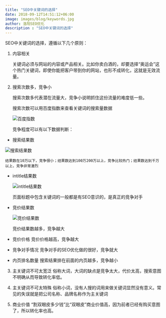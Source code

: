```yaml
---
title: "SEO中关键词的选择"
date: 2018-09-12T14:51:12+06:00
image: images/blog/keywords.jpg
author: 洛阳SEO优化
description : "SEO中关键词的选择"
---
```


SEO中关键词的选择，遵循以下几个原则：
1. 内容相关

   关键词必须与网站的内容或产品相关。比如你卖白酒的，却要选择“奥运会”这个热门关键词，即使你能把客户带到你的网站，也形不成转化，这就是无效流量。

2. 搜索次数多，竞争小

   搜索次数多代表潜在流量大，竞争小说明抓住这份流量的难度低一些。

   搜索次数可以用百度指数来查看关键词的搜索量数据

   ![百度指数](/images/blog/百度指数.png)

   竞争程度可以有以下数据判断：

  * 搜索结果数

   ![搜索结果数](/images/blog/搜索结果数.png)

    结果数在10万以下，竞争很小；结果数达到100万200万以上，竞争比较热门；结果数达到千万以上，竞争非常激烈

  * intitle结果数

    ![intitle结果数](/images/blog/intitle.png)

    页面标题中包含关键词的一般都是有SEO意识的，是真正的竞争对手

  * 竞价结果数

    ![竞价结果数](/images/blog/竞价结果数.png)

    竞价结果数越多，竞争越大

  * 竞价价格
    竞价价格越高，竞争越大

  * 竞争对手情况
    竞争对手的SEO优化做的很好，竞争就大

  * 内页排名数量
    搜索结果排在前面的内页越多，竞争越小

3. 主关键词不可太宽泛
   俗称大词，大词的缺点是竞争太大，代价太高，搜索意图不明确从而导致转化率低。

4. 主关键词不可太特殊
   俗称小词，没有人搜的词用来做关键词显然没有意义。常见的失误就是把公司名称、品牌名称作为主关键词

5. 商业价值
   “割双眼皮多少钱”比“双眼皮”商业价值高，因为前者已经有购买意图了，所以转化率也高。